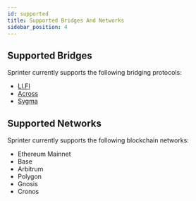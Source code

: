 ```yaml
---
id: supported
title: Supported Bridges And Networks
sidebar_position: 4
---
```


## Supported Bridges

Sprinter currently supports the following bridging protocols:
- [LI.FI](https://li.fi/)
- [Across](https://across.to/)
- [Sygma](https://buildwithsygma.com)

## Supported Networks

Sprinter currently supports the following blockchain networks:
- Ethereum Mainnet
- Base
- Arbitrum
- Polygon
- Gnosis
- Cronos
